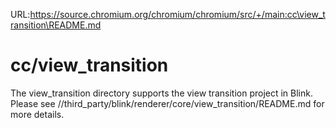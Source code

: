URL:https://source.chromium.org/chromium/chromium/src/+/main:cc\view_transition\README.md
# cc/view\_transition

The view\_transition directory supports the view transition project in Blink.
Please see //third\_party/blink/renderer/core/view\_transition/README.md for
more details.
